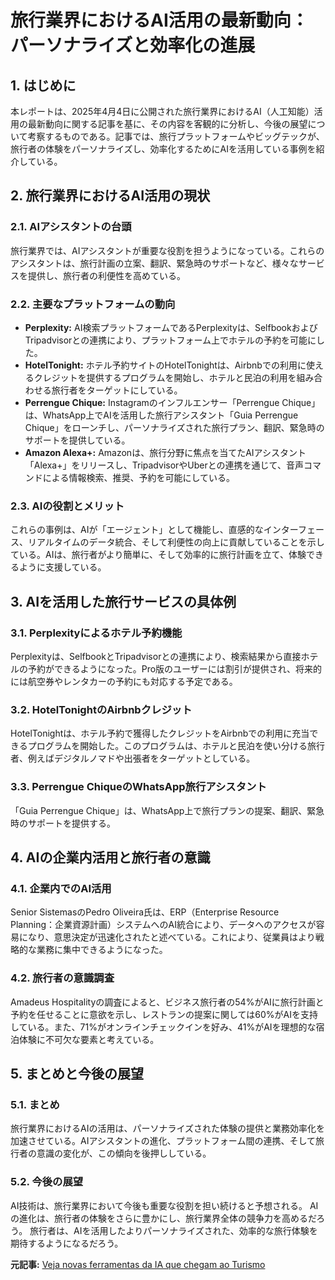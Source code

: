 # 旅行業界におけるAI活用の最新動向：パーソナライズと効率化の進展

## 1. はじめに

本レポートは、2025年4月4日に公開された旅行業界におけるAI（人工知能）活用の最新動向に関する記事を基に、その内容を客観的に分析し、今後の展望について考察するものである。記事では、旅行プラットフォームやビッグテックが、旅行者の体験をパーソナライズし、効率化するためにAIを活用している事例を紹介している。

## 2. 旅行業界におけるAI活用の現状

### 2.1. AIアシスタントの台頭

旅行業界では、AIアシスタントが重要な役割を担うようになっている。これらのアシスタントは、旅行計画の立案、翻訳、緊急時のサポートなど、様々なサービスを提供し、旅行者の利便性を高めている。

### 2.2. 主要なプラットフォームの動向

* **Perplexity:** AI検索プラットフォームであるPerplexityは、SelfbookおよびTripadvisorとの連携により、プラットフォーム上でホテルの予約を可能にした。
* **HotelTonight:** ホテル予約サイトのHotelTonightは、Airbnbでの利用に使えるクレジットを提供するプログラムを開始し、ホテルと民泊の利用を組み合わせる旅行者をターゲットにしている。
* **Perrengue Chique:** Instagramのインフルエンサー「Perrengue Chique」は、WhatsApp上でAIを活用した旅行アシスタント「Guia Perrengue Chique」をローンチし、パーソナライズされた旅行プラン、翻訳、緊急時のサポートを提供している。
* **Amazon Alexa+:** Amazonは、旅行分野に焦点を当てたAIアシスタント「Alexa+」をリリースし、TripadvisorやUberとの連携を通じて、音声コマンドによる情報検索、推奨、予約を可能にしている。

### 2.3. AIの役割とメリット

これらの事例は、AIが「エージェント」として機能し、直感的なインターフェース、リアルタイムのデータ統合、そして利便性の向上に貢献していることを示している。AIは、旅行者がより簡単に、そして効率的に旅行計画を立て、体験できるように支援している。

## 3. AIを活用した旅行サービスの具体例

### 3.1. Perplexityによるホテル予約機能

Perplexityは、SelfbookとTripadvisorとの連携により、検索結果から直接ホテルの予約ができるようになった。Pro版のユーザーには割引が提供され、将来的には航空券やレンタカーの予約にも対応する予定である。

### 3.2. HotelTonightのAirbnbクレジット

HotelTonightは、ホテル予約で獲得したクレジットをAirbnbでの利用に充当できるプログラムを開始した。このプログラムは、ホテルと民泊を使い分ける旅行者、例えばデジタルノマドや出張者をターゲットとしている。

### 3.3. Perrengue ChiqueのWhatsApp旅行アシスタント

「Guia Perrengue Chique」は、WhatsApp上で旅行プランの提案、翻訳、緊急時のサポートを提供する。

## 4. AIの企業内活用と旅行者の意識

### 4.1. 企業内でのAI活用

Senior SistemasのPedro Oliveira氏は、ERP（Enterprise Resource Planning：企業資源計画）システムへのAI統合により、データへのアクセスが容易になり、意思決定が迅速化されたと述べている。これにより、従業員はより戦略的な業務に集中できるようになった。

### 4.2. 旅行者の意識調査

Amadeus Hospitalityの調査によると、ビジネス旅行者の54%がAIに旅行計画と予約を任せることに意欲を示し、レストランの提案に関しては60%がAIを支持している。また、71%がオンラインチェックインを好み、41%がAIを理想的な宿泊体験に不可欠な要素と考えている。

## 5. まとめと今後の展望

### 5.1. まとめ

旅行業界におけるAIの活用は、パーソナライズされた体験の提供と業務効率化を加速させている。AIアシスタントの進化、プラットフォーム間の連携、そして旅行者の意識の変化が、この傾向を後押ししている。

### 5.2. 今後の展望

AI技術は、旅行業界において今後も重要な役割を担い続けると予想される。
AIの進化は、旅行者の体験をさらに豊かにし、旅行業界全体の競争力を高めるだろう。
旅行者は、AIを活用したよりパーソナライズされた、効率的な旅行体験を期待するようになるだろう。



**元記事:** [Veja novas ferramentas da IA que chegam ao Turismo](https://www.panrotas.com.br/mercado/tecnologia/2025/04/ia-assume-o-comando-nas-viagens-veja-novas-ferramentas-que-chegam-ao-setor_216082.html)